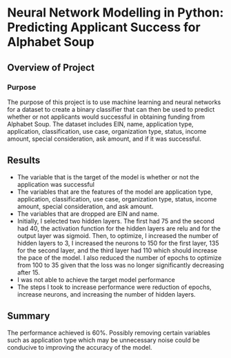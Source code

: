 # Neural Network Modelling in Python: Predicting Applicant Success for Alphabet Soup

## Overview of Project

### Purpose

The purpose of this project is to use machine learning and neural networks for a dataset to create a binary classifier that can then be used to predict whether or not applicants would successful in obtaining funding from Alphabet Soup. The dataset includes EIN, name, application type, application, classification, use case, organization type, status, income amount, special consideration, ask amount, and if it was successful.

## Results

* The variable that is the target of the model is whether or not the application was successful
* The variables that are the features of the model are application type, application, classification, use case, organization type, status, income amount, special consideration, and ask amount.
* The variables that are dropped are EIN and name.
* Initially, I selected two hidden layers. The first had 75 and the second had 40, the activation function for the hidden layers are relu and for the output layer was sigmoid. Then, to optimize, I increased the number of hidden layers to 3, I increased the neurons to 150 for the first layer, 135 for the second layer, and the third layer had 110 which should increase the pace of the model. I also reduced the number of epochs to optimize from 100 to 35 given that the loss was no longer significantly decreasing after 15.
* I was not able to achieve the target model performance
* The steps I took to increase performance were reduction of epochs, increase neurons, and increasing the number of hidden layers.

## Summary

The performance achieved is 60%. Possibly removing certain variables such as application type which may be unnecessary noise could be conducive to improving the accuracy of the model.
